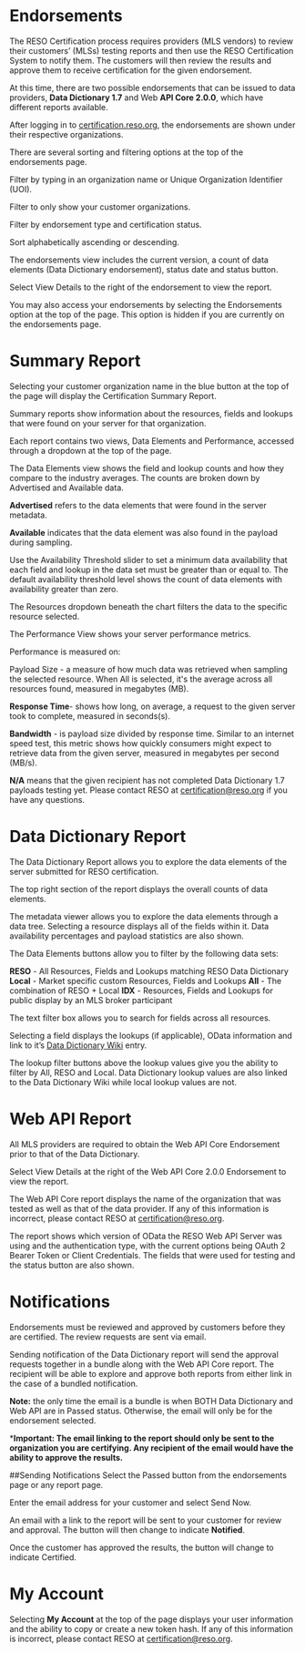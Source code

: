 # Endorsements
The RESO Certification process requires providers (MLS vendors) to review their customers’ (MLSs) testing reports and then use the RESO Certification System to notify them. The customers will then review the results and approve them to receive certification for the given endorsement.

At this time, there are two possible endorsements that can be issued to data providers, **Data Dictionary 1.7** and Web **API Core 2.0.0**, which have different reports available.

After logging in to [certification.reso.org](certification.reso.org), the endorsements are shown under their respective organizations.

There are several sorting and filtering options at the top of the endorsements page.

Filter by typing in an organization name or Unique Organization Identifier (UOI).

Filter to only show your customer organizations.

Filter by endorsement type and certification status.

Sort alphabetically ascending or descending.

The endorsements view includes the current version, a count of data elements (Data Dictionary endorsement), status date and status button.

Select View Details to the right of the endorsement to view the report.

You may also access your endorsements by selecting the Endorsements option at the top of the page. This option is hidden if you are currently on the endorsements page.

# Summary Report
Selecting your customer organization name in the blue button at the top of the page will display the Certification Summary Report.

Summary reports show information about the resources, fields and lookups that were found on your server for that organization.

Each report contains two views, Data Elements and Performance, accessed through a dropdown at the top of the page.

The Data Elements view shows the field and lookup counts and how they compare to the industry averages. The counts are broken down by Advertised and Available data.

**Advertised** refers to the data elements that were found in the server metadata.

**Available** indicates that the data element was also found in the payload during sampling.

Use the Availability Threshold slider to set a minimum data availability that each field and lookup in the data set must be greater than or equal to. The default availability threshold level shows the count of data elements with availability greater than zero.

The Resources dropdown beneath the chart filters the data to the specific resource selected.

The Performance View shows your server performance metrics.

Performance is measured on:

Payload Size - a measure of how much data was retrieved when sampling the selected resource. When All is selected, it's the average across all resources found, measured in megabytes (MB).

**Response Time**- shows how long, on average, a request to the given server took to complete, measured in seconds(s).

**Bandwidth** - is payload size divided by response time. Similar to an internet speed test, this metric shows how quickly consumers might expect to retrieve data from the given server, measured in megabytes per second (MB/s).

**N/A** means that the given recipient has not completed Data Dictionary 1.7 payloads testing yet. Please contact RESO at certification@reso.org if you have any questions.

# Data Dictionary Report
The Data Dictionary Report allows you to explore the data elements of the server submitted for RESO certification.

The top right section of the report displays the overall counts of data elements.

The metadata viewer allows you to explore the data elements through a data tree. Selecting a resource displays all of the fields within it. Data availability percentages and payload statistics are also shown.

The Data Elements buttons allow you to filter by the following data sets:

**RESO** - All Resources, Fields and Lookups matching RESO Data Dictionary
**Local** - Market specific custom Resources, Fields and Lookups
**All** - The combination of RESO + Local
**IDX** - Resources, Fields and Lookups for public display by an MLS broker participant

The text filter box allows you to search for fields across all resources.

Selecting a field displays the lookups (if applicable), OData information and link to it’s [Data Dictionary Wiki](https://ddwiki.reso.org/display/DDW17/RESO+Data+Dictionary+Wiki+1.7) entry.

The lookup filter buttons above the lookup values give you the ability to filter by All, RESO and Local. Data Dictionary lookup values are also linked to the Data Dictionary Wiki while local lookup values are not.

# Web API Report
All MLS providers are required to obtain the Web API Core Endorsement prior to that of the Data Dictionary.

Select View Details at the right of the Web API Core 2.0.0 Endorsement to view the report.

The Web API Core report displays the name of the organization that was tested as well as that of the data provider. If any of this information is incorrect, please contact RESO at certification@reso.org.

The report shows which version of OData the RESO Web API Server was using and the authentication type, with the current options being OAuth 2 Bearer Token or Client Credentials. The fields that were used for testing and the status button are also shown.

# Notifications
Endorsements must be reviewed and approved by customers before they are certified. The review requests are sent via email.

Sending notification of the Data Dictionary report will send the approval requests together in a bundle along with the Web API Core report. The recipient will be able to explore and approve both reports from either link in the case of a bundled notification.

**Note:** the only time the email is a bundle is when BOTH Data Dictionary and Web API are in Passed status. Otherwise, the email will only be for the endorsement selected.

***Important: The email linking to the report should only be sent to the organization you are certifying. Any recipient of the email would have the ability to approve the results.**

##Sending Notifications
Select the Passed button from the endorsements page or any report page.

Enter the email address for your customer and select Send Now.

An email with a link to the report will be sent to your customer for review and approval. The button will then change to indicate **Notified**.

Once the customer has approved the results, the button will change to indicate Certified.

# My Account
Selecting **My Account** at the top of the page displays your user information and the ability to copy or create a new token hash. If any of this information is incorrect, please contact RESO at certification@reso.org.
